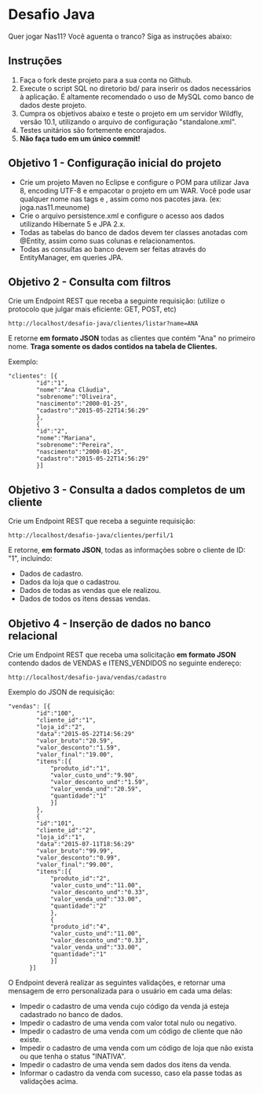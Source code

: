 # Desafio Java

Quer jogar Nas11? Você aguenta o tranco? Siga as instruções abaixo:

## Instruções

1. Faça o fork deste projeto para a sua conta no Github.
1. Execute o script SQL no diretorio bd/ para inserir os dados necessários à aplicação. É altamente recomendado o uso de MySQL como banco de dados deste projeto.
1. Cumpra os objetivos abaixo e teste o projeto em um servidor Wildfly, versão 10.1, utilizando o arquivo de configuração "standalone.xml".
1. Testes unitários são fortemente encorajados.
1. **Não faça tudo em um único commit!**

## Objetivo 1 - Configuração inicial do projeto

* Crie um projeto Maven no Eclipse e configure o POM para utilizar Java 8, encoding UTF-8 e empacotar o projeto em um WAR. Você pode usar qualquer nome nas tags <groupId> e <artifactId>, assim como nos pacotes java. (ex: joga.nas11.meunome)
* Crie o arquivo persistence.xml e configure o acesso aos dados utilizando Hibernate 5 e JPA 2.x. 
* Todas as tabelas do banco de dados devem ter classes anotadas com @Entity, assim como suas colunas e relacionamentos.
* Todas as consultas ao banco devem ser feitas através do EntityManager, em queries JPA.

## Objetivo 2 - Consulta com filtros

Crie um Endpoint REST que receba a seguinte requisição: (utilize o protocolo que julgar mais eficiente: GET, POST, etc)

```
http://localhost/desafio-java/clientes/listar?name=ANA
```

E retorne **em formato JSON** todas as clientes que contém "Ana" no primeiro nome. **Traga somente os dados contidos na tabela de Clientes.** 

Exemplo:

```
"clientes": [{
        "id":"1",
        "nome":"Ana Cláudia",
        "sobrenome":"Oliveira",
        "nascimento":"2000-01-25",
        "cadastro":"2015-05-22T14:56:29"
        },
        {
        "id":"2",
        "nome":"Mariana",
        "sobrenome":"Pereira",
        "nascimento":"2000-01-25",
        "cadastro":"2015-05-22T14:56:29"
        }]
```

## Objetivo 3 - Consulta a dados completos de um cliente

Crie um Endpoint REST que receba a seguinte requisição:

```
http://localhost/desafio-java/clientes/perfil/1
```

E retorne, **em formato JSON**, todas as informações sobre o cliente de ID: "1", incluindo:

* Dados de cadastro.
* Dados da loja que o cadastrou.
* Dados de todas as vendas que ele realizou.
* Dados de todos os itens dessas vendas.

## Objetivo 4 - Inserção de dados no banco relacional

Crie um Endpoint REST que receba uma solicitação **em formato JSON** contendo dados de VENDAS e ITENS_VENDIDOS no seguinte endereço:

```
http://localhost/desafio-java/vendas/cadastro
```

Exemplo do JSON de requisição:

```
"vendas": [{
        "id":"100",
        "cliente_id":"1",
        "loja_id":"2",
        "data":"2015-05-22T14:56:29"
        "valor_bruto":"20.59",
        "valor_desconto":"1.59",
        "valor_final":"19.00",
        "itens":[{
            "produto_id":"1",
            "valor_custo_und":"9.90",
            "valor_desconto_und":"1.59",
            "valor_venda_und":"20.59",
            "quantidade":"1"
            }]
        },
        {
        "id":"101",
        "cliente_id":"2",
        "loja_id":"1",
        "data":"2015-07-11T18:56:29"
        "valor_bruto":"99.99",
        "valor_desconto":"0.99",
        "valor_final":"99.00",
        "itens":[{
            "produto_id":"2",
            "valor_custo_und":"11.00",
            "valor_desconto_und":"0.33",
            "valor_venda_und":"33.00",
            "quantidade":"2"
            },
            {
            "produto_id":"4",
            "valor_custo_und":"11.00",
            "valor_desconto_und":"0.33",
            "valor_venda_und":"33.00",
            "quantidade":"1"
            }]
      }]
```

O Endpoint deverá realizar as seguintes validações, e retornar uma mensagem de erro personalizada para o usuário em cada uma delas:

* Impedir o cadastro de uma venda cujo código da venda já esteja cadastrado no banco de dados.
* Impedir o cadastro de uma venda com valor total nulo ou negativo.
* Impedir o cadastro de uma venda com um código de cliente que não existe.
* Impedir o cadastro de uma venda com um código de loja que não exista ou que tenha o status "INATIVA".
* Impedir o cadastro de uma venda sem dados dos itens da venda.
* Informar o cadastro da venda com sucesso, caso ela passe todas as validações acima.
